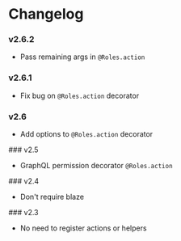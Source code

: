 # Changelog

### v2.6.2

- Pass remaining args in ```@Roles.action```

### v2.6.1

- Fix bug on ```@Roles.action``` decorator

### v2.6

- Add options to ```@Roles.action``` decorator

### v2.5

- GraphQL permission decorator ```@Roles.action```

### v2.4

- Don't require blaze

### v2.3

- No need to register actions or helpers
